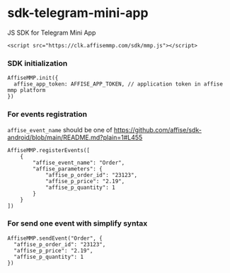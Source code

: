 # sdk-telegram-mini-app
JS SDK for Telegram Mini App


```shell
<script src="https://clk.affisemmp.com/sdk/mmp.js"></script>
```

### SDK initialization
```shell
AffiseMMP.init({
  affise_app_token: AFFISE_APP_TOKEN, // application token in affise mmp platform
})
```

### For events registration
`affise_event_name` should be one of https://github.com/affise/sdk-android/blob/main/README.md?plain=1#L455
```shell
AffiseMMP.registerEvents([
    {
        "affise_event_name": "Order",
        "affise_parameters": {
            "affise_p_order_id": "23123",
            "affise_p_price": "2.19",
            "affise_p_quantity": 1
        }
    }
])
```

### For send one event with simplify syntax
```shell
AffiseMMP.sendEvent("Order", {
  "affise_p_order_id": "23123",
  "affise_p_price": "2.19",
  "affise_p_quantity": 1
})
```
